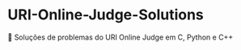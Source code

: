 # URI-Online-Judge-Solutions
:balloon: Soluções de problemas do URI Online Judge em C, Python e C++
